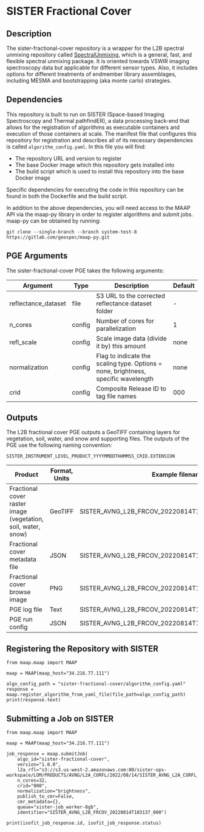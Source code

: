 # SISTER Fractional Cover

## Description

The sister-fractional-cover repository is a wrapper for the L2B spectral unmixing repository called 
[SpectralUnmixing](https://github.com/emit-sds/SpectralUnmixing), which is a general, fast, and flexible spectral 
unmixing package.  It is oriented towards VSWIR imaging spectroscopy data but applicable for different sensor types. 
Also, it includes options for different treatments of endmember library assemblages, including MESMA and bootstrapping 
(aka monte carlo) strategies.

## Dependencies

This repository is built to run on SISTER (Space-based Imaging Spectroscopy and Thermal pathfindER), a data 
processing back-end that allows for the registration of algorithms as executable containers and execution of those 
containers at scale.  The manifest file that configures this repository for registration and describes all of its 
necessary dependencies is called `algorithm_config.yaml`.  In this file you will find:

* The repository URL and version to register
* The base Docker image which this repository gets installed into
* The build script which is used to install this repository into the base Docker image

Specific dependencies for executing the code in this repository can be found in both the Dockerfile and the build 
script.

In addition to the above dependencies, you will need access to the MAAP API via the maap-py library in order to 
register algorithms and submit jobs.  maap-py can be obtained by running:

    git clone --single-branch --branch system-test-8 https://gitlab.com/geospec/maap-py.git

## PGE Arguments

The sister-fractional-cover PGE takes the following arguments:


| Argument            | Type   | Description                                                                        | Default |
|---------------------|--------|------------------------------------------------------------------------------------|---------|
| reflectance_dataset | file   | S3 URL to the corrected reflectance dataset folder                                 | -       |
| n_cores             | config | Number of cores for parallelization                                                | 1       |
| refl_scale          | config | Scale image data (divide it by) this amount                                        | none    |
| normalization       | config | Flag to indicate the scaling type. Options = none, brightness, specific wavelength | none    |
| crid                | config | Composite Release ID to tag file names                                             | 000     |

## Outputs

The L2B fractional cover PGE outputs a GeoTIFF containing layers for vegetation, soil, water, and snow and supporting 
files. The outputs of the PGE use the following naming convention:

    SISTER_INSTRUMENT_LEVEL_PRODUCT_YYYYMMDDTHHMMSS_CRID.EXTENSION

| Product                                                       | Format, Units | Example filename                                         |
|---------------------------------------------------------------|---------------|----------------------------------------------------------|
| Fractional cover raster image (vegetation, soil, water, snow) | GeoTIFF       | SISTER_AVNG_L2B_FRCOV_20220814T183137_000.tif            |
| Fractional cover metadata file                                | JSON          | SISTER_AVNG_L2B_FRCOV_20220814T183137_000.met.json       |
| Fractional cover browse image                                 | PNG           | SISTER_AVNG_L2B_FRCOV_20220814T183137_000.png            |
| PGE log file                                                  | Text          | SISTER_AVNG_L2B_FRCOV_20220814T183137_000.log            |
| PGE run config                                                | JSON          | SISTER_AVNG_L2B_FRCOV_20220814T183137_000.runconfig.json |

## Registering the Repository with SISTER

    from maap.maap import MAAP
    
    maap = MAAP(maap_host="34.216.77.111")
    
    algo_config_path = "sister-fractional-cover/algorithm_config.yaml"
    response = maap.register_algorithm_from_yaml_file(file_path=algo_config_path)
    print(response.text)

## Submitting a Job on SISTER

    from maap.maap import MAAP
    
    maap = MAAP(maap_host="34.216.77.111")
    
    job_response = maap.submitJob(
        algo_id="sister-fractional-cover",
        version="1.0.0",
        l2a_rfl="s3://s3.us-west-2.amazonaws.com:80/sister-ops-workspace/LOM/PRODUCTS/AVNG/L2A_CORFL/2022/08/14/SISTER_AVNG_L2A_CORFL_20220814T183137_000",
        n_cores=32,
        crid="000",
        normalization="brightness",
        publish_to_cmr=False,
        cmr_metadata={},
        queue="sister-job_worker-8gb",
        identifier="SISTER_AVNG_L2B_FRCOV_20220814T183137_000")
    
    print(isofit_job_response.id, isofit_job_response.status)
